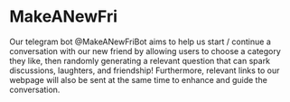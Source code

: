# MakeANewFri
Our telegram bot @MakeANewFriBot aims to help us start / continue a conversation with our new friend by allowing users to choose a category they like, then randomly generating a relevant question that can spark discussions, laughters, and friendship! Furthermore, relevant links to our webpage will also be sent at the same time to enhance and guide the conversation.
